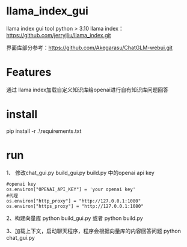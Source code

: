 # llama_index_gui
llama index gui tool
python > 3.10
llama index：https://github.com/jerryjliu/llama_index.git

界面库部分参考：https://github.com/Akegarasu/ChatGLM-webui.git

# Features
通过 llama index加载自定义知识库给openai进行自有知识库问题回答

# install
pip install -r .\requirements.txt

# run
1、
修改chat_gui.py  build_gui.py  build.py 中的openai api  key

    #openai key
    os.environ["OPENAI_API_KEY"] = 'your openai key'
    #代理
    os.environ["http_proxy"] = "http://127.0.0.1:1080"
    os.environ["https_proxy"] = "http://127.0.0.1:1080"

2、构建向量库
python  build_gui.py
或者
python  build.py

3、加载上下文，启动聊天程序，程序会根据向量库的内容回答问题
python  chat_gui.py
